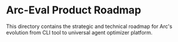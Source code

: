 # Arc-Eval Product Roadmap

This directory contains the strategic and technical roadmap for Arc's evolution from CLI tool to universal agent optimizer platform.